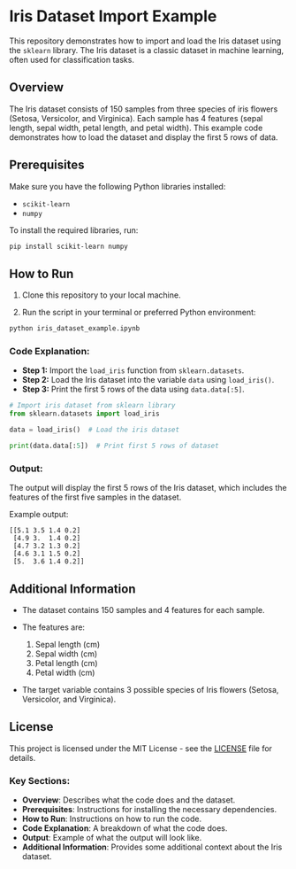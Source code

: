 # Iris Dataset Import Example

This repository demonstrates how to import and load the Iris dataset using the `sklearn` library. The Iris dataset is a classic dataset in machine learning, often used for classification tasks.

## Overview

The Iris dataset consists of 150 samples from three species of iris flowers (Setosa, Versicolor, and Virginica). Each sample has 4 features (sepal length, sepal width, petal length, and petal width). This example code demonstrates how to load the dataset and display the first 5 rows of data.

## Prerequisites

Make sure you have the following Python libraries installed:

- `scikit-learn`
- `numpy`

To install the required libraries, run:

```bash
pip install scikit-learn numpy
```

## How to Run

1. Clone this repository to your local machine.

2. Run the script in your terminal or preferred Python environment:

```bash
python iris_dataset_example.ipynb
```

### Code Explanation:

- **Step 1:** Import the `load_iris` function from `sklearn.datasets`.
- **Step 2:** Load the Iris dataset into the variable `data` using `load_iris()`.
- **Step 3:** Print the first 5 rows of the data using `data.data[:5]`.

```python
# Import iris dataset from sklearn library
from sklearn.datasets import load_iris

data = load_iris()  # Load the iris dataset

print(data.data[:5])  # Print first 5 rows of dataset
```

### Output:
The output will display the first 5 rows of the Iris dataset, which includes the features of the first five samples in the dataset.

Example output:

```
[[5.1 3.5 1.4 0.2]
 [4.9 3.  1.4 0.2]
 [4.7 3.2 1.3 0.2]
 [4.6 3.1 1.5 0.2]
 [5.  3.6 1.4 0.2]]
```

## Additional Information

- The dataset contains 150 samples and 4 features for each sample.
- The features are: 
  1. Sepal length (cm)
  2. Sepal width (cm)
  3. Petal length (cm)
  4. Petal width (cm)

- The target variable contains 3 possible species of Iris flowers (Setosa, Versicolor, and Virginica).

## License

This project is licensed under the MIT License - see the [LICENSE](LICENSE) file for details.


### Key Sections:
- **Overview**: Describes what the code does and the dataset.
- **Prerequisites**: Instructions for installing the necessary dependencies.
- **How to Run**: Instructions on how to run the code.
- **Code Explanation**: A breakdown of what the code does.
- **Output**: Example of what the output will look like.
- **Additional Information**: Provides some additional context about the Iris dataset.